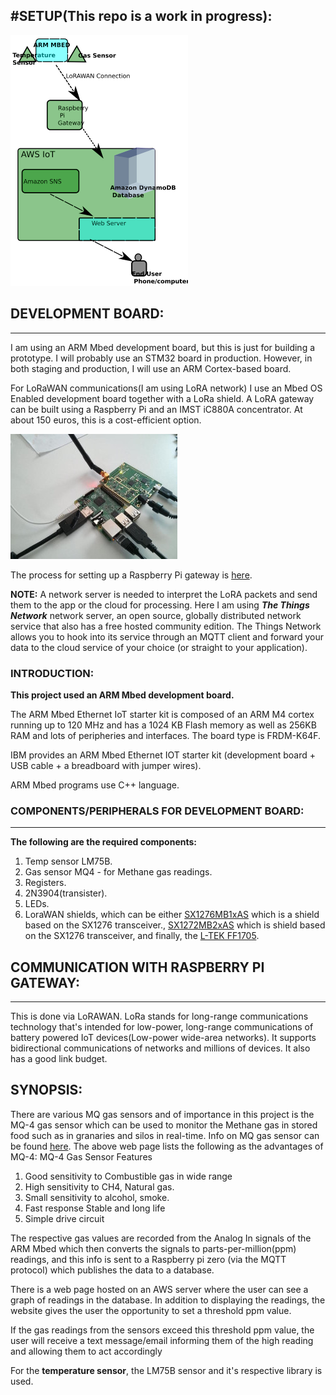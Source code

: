 #SETUP(This repo is a work in progress):
---
![Network Setup](./images/sensor_microcontroller_network.png)


## DEVELOPMENT BOARD:
---

I am using an ARM Mbed development board, but this is just for building a prototype. I will probably use an STM32 board in production. However, in both staging and production, I will use an ARM Cortex-based board.

For LoRaWAN communications(I am using LoRA network) I use an Mbed OS Enabled development board together with a LoRa shield.
A LoRA gateway can be built using a Raspberry Pi and an IMST iC880A concentrator. At about 150 euros, this is a cost-efficient option.

![LoRA Gateway](./images/lora5.jpg)

The process for setting up a Raspberry Pi gateway is [here](https://github.com/ttn-zh/ic880a-gateway/wiki).

__NOTE:__ A network server is needed to interpret the LoRA packets and send them to the app or the cloud for processing. Here I am using ___The Things Network___ network server, an open source, globally distributed network service that also has a free hosted community edition.
The Things Network allows you to hook into its service through an MQTT client and forward your data to the cloud service of your choice (or straight to your application).

### __INTRODUCTION:__

__This project used an ARM Mbed development board.__

The ARM Mbed Ethernet IoT starter kit is composed of an ARM M4 cortex running up to 120 MHz and has a 1024 KB Flash memory as well as 256KB RAM and lots of peripheries and interfaces.
The board type is FRDM-K64F.

IBM provides an ARM Mbed Ethernet IOT starter kit (development board + USB cable + a breadboard with jumper wires).

ARM Mbed programs use C++ language.

### COMPONENTS/PERIPHERALS FOR DEVELOPMENT BOARD:
---

__The following are the required components:__


1. Temp sensor LM75B.
2. Gas sensor MQ4 - for Methane gas readings.
3. Registers.
4. 2N3904(transister).
5. LEDs. 
6. LoraWAN shields, which can be either [SX1276MB1xAS](https://developer.mbed.org/components/SX1276MB1xAS/) which is a shield based on the SX1276 transceiver., [SX1272MB2xAS](https://developer.mbed.org/components/SX1272MB2xAS/) which is shield based on the SX1276 transceiver, and finally, the [L-TEK FF1705](https://developer.mbed.org/components/L-TEK-FF1705/).

## COMMUNICATION WITH RASPBERRY PI GATEWAY:
---
This is done via LoRAWAN.
LoRa stands for long-range communications technology that's intended for low-power, long-range communications of battery powered IoT devices(Low-power wide-area networks). It supports bidirectional communications of networks and millions of devices.
It also has a good link budget.


__SYNOPSIS:__
---

There are various MQ gas sensors and of importance in this project is the MQ-4 gas sensor which can be used to monitor the Methane gas in stored food such as in granaries and silos in real-time. 
Info on MQ gas sensor can be found [here](https://components101.com/sensors/mq-4-methane-gas-sensor-pinout-datasheet).
The above web page lists the following as the advantages of MQ-4:
MQ-4 Gas Sensor Features

1.    Good sensitivity to Combustible gas in wide range
2.    High sensitivity to CH4, Natural gas.
3.    Small sensitivity to alcohol, smoke.
4.    Fast response Stable and long life
5.    Simple drive circuit


The respective gas values are recorded from the Analog In signals of the ARM Mbed which then converts the signals to parts-per-million(ppm) readings, and this info is sent to a Raspberry pi zero (via the MQTT protocol) which publishes the data to a database. 

There is a web page hosted on an AWS server where the user can see a graph of readings in the database. In addition to displaying the readings, the website gives the user the opportunity to set a threshold ppm value.

If the gas readings from the sensors exceed this threshold ppm value, the user will receive a text message/email informing them of the high reading and allowing them to act accordingly

For the __temperature sensor__, the LM75B sensor and it's respective library is used.


